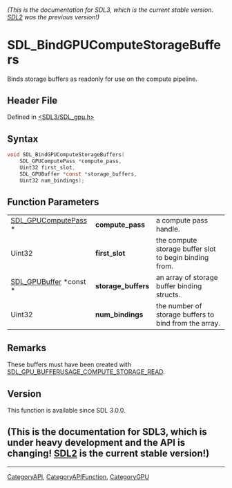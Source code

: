 ###### (This is the documentation for SDL3, which is the current stable version. [SDL2](https://wiki.libsdl.org/SDL2/) was the previous version!)
# SDL_BindGPUComputeStorageBuffers

Binds storage buffers as readonly for use on the compute pipeline.

## Header File

Defined in [<SDL3/SDL_gpu.h>](https://github.com/libsdl-org/SDL/blob/main/include/SDL3/SDL_gpu.h)

## Syntax

```c
void SDL_BindGPUComputeStorageBuffers(
    SDL_GPUComputePass *compute_pass,
    Uint32 first_slot,
    SDL_GPUBuffer *const *storage_buffers,
    Uint32 num_bindings);
```

## Function Parameters

|                                            |                     |                                                        |
| ------------------------------------------ | ------------------- | ------------------------------------------------------ |
| [SDL_GPUComputePass](SDL_GPUComputePass) * | **compute_pass**    | a compute pass handle.                                 |
| Uint32                                     | **first_slot**      | the compute storage buffer slot to begin binding from. |
| [SDL_GPUBuffer](SDL_GPUBuffer) *const *    | **storage_buffers** | an array of storage buffer binding structs.            |
| Uint32                                     | **num_bindings**    | the number of storage buffers to bind from the array.  |

## Remarks

These buffers must have been created with
[SDL_GPU_BUFFERUSAGE_COMPUTE_STORAGE_READ](SDL_GPU_BUFFERUSAGE_COMPUTE_STORAGE_READ).

## Version

This function is available since SDL 3.0.0.

## (This is the documentation for SDL3, which is under heavy development and the API is changing! [SDL2](https://wiki.libsdl.org/SDL2/) is the current stable version!)



----
[CategoryAPI](CategoryAPI), [CategoryAPIFunction](CategoryAPIFunction), [CategoryGPU](CategoryGPU)

